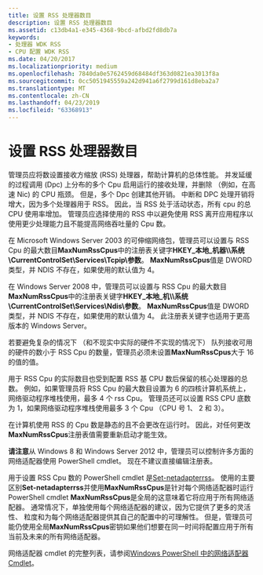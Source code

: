 ```yaml
---
title: 设置 RSS 处理器数目
description: 设置 RSS 处理器数目
ms.assetid: c13db4a1-e345-4368-9bcd-afbd2fd8db7a
keywords:
- 处理器 WDK RSS
- CPU 配置 WDK RSS
ms.date: 04/20/2017
ms.localizationpriority: medium
ms.openlocfilehash: 7840da0e5762459d68484df363d0821ea3013f8a
ms.sourcegitcommit: 0cc5051945559a242d941a6f2799d161d8eba2a7
ms.translationtype: MT
ms.contentlocale: zh-CN
ms.lasthandoff: 04/23/2019
ms.locfileid: "63368913"
---
```

# <a name="setting-the-number-of-rss-processors"></a>设置 RSS 处理器数目





管理员应将数设置接收方缩放 (RSS) 处理器，帮助计算机的总体性能。 并发延缓的过程调用 (Dpc) 上分布的多个 Cpu 启用运行的接收处理，并删除 （例如，在高速 Nic) 的 CPU 瓶颈。 但是，多个 Dpc 创建其他开销。 中断和 DPC 处理开销将增大，因为多个处理器用于 RSS。 因此，当 RSS 处于活动状态，所有 cpu 的总 CPU 使用率增加。 管理员应选择使用的 RSS 中以避免使用 RSS 离开应用程序以使用更少处理能力且不能提高网络吞吐量的 Cpu 数。

在 Microsoft Windows Server 2003 的可伸缩网络包，管理员可以设置与 RSS Cpu 的最大数目**MaxNumRssCpus**中的注册表关键字**HKEY\_本地\_机器\\\\系统\\CurrentControlSet\\Services\\Tcpip\\参数**。 **MaxNumRssCpus**值是 DWORD 类型，并 NDIS 不存在，如果使用的默认值为 4。

在 Windows Server 2008 中，管理员可以设置与 RSS Cpu 的最大数目**MaxNumRssCpus**中的注册表关键字**HKEY\_本地\_机\\\\系统\\CurrentControlSet\\Services\\Ndis\\参数**。 **MaxNumRssCpus**值是 DWORD 类型，并 NDIS 不存在，如果使用的默认值为 4。 此注册表关键字也适用于更高版本的 Windows Server。

若要避免复杂的情况下 （和不现实中实际的硬件不实现的情况下） 队列接收可用的硬件的数小于 RSS Cpu 的数量，管理员必须未设置**MaxNumRssCpus**大于 16 的值的值。

用于 RSS Cpu 的实际数目也受到配置 RSS 基 CPU 数后保留的核心处理器的总数。 例如，如果管理员将 RSS Cpu 的最大数目设置为 6 的四核计算机系统上，网络驱动程序堆栈使用，最多 4 个 rss Cpu。 管理员还可以设置 RSS CPU 底数为 1，如果网络驱动程序堆栈使用最多 3 个 Cpu （CPU 号 1、 2 和 3）。

 在计算机使用 RSS 的 Cpu 数是静态的且不会更改在运行时。 因此，对任何更改**MaxNumRssCpus**注册表值需要重新启动才能生效。

**请注意**从 Windows 8 和 Windows Server 2012 中，管理员可以控制许多方面的网络适配器使用 PowerShell cmdlet。 现在不建议直接编辑注册表。 

用于设置 RSS Cpu 数的 PowerShell cmdlet 是[Set-netadapterrss](https://technet.microsoft.com/library/jj130863)。 使用的主要区别**Set-netadapterrss**并使用**MaxNumRssCpus**是针对每个网络适配器时运行 PowerShell cmdlet **MaxNumRssCpus**是全局的这意味着它将应用于所有网络适配器。 通常情况下，单独使用每个网络适配器的建议，因为它提供了更多的灵活性、 粒度和为每个网络适配器提供其自己的配置中的可理解性。 但是，管理员可能仍使用全局**MaxNumRssCpus**密钥如果他们想要在同一时间将配置应用于所有当前及未来的所有网络适配器。

网络适配器 cmdlet 的完整列表，请参阅[Windows PowerShell 中的网络适配器 Cmdlet](https://technet.microsoft.com/library/jj134956)。
